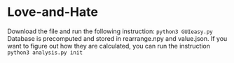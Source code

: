 # Love-and-Hate
Download the file and run the following instruction:
```python3 GUIeasy.py```
Database is precomputed and stored in rearrange.npy and value.json. If you want to figure out how they are calculated, you can run the instruction ```python3 analysis.py init```
